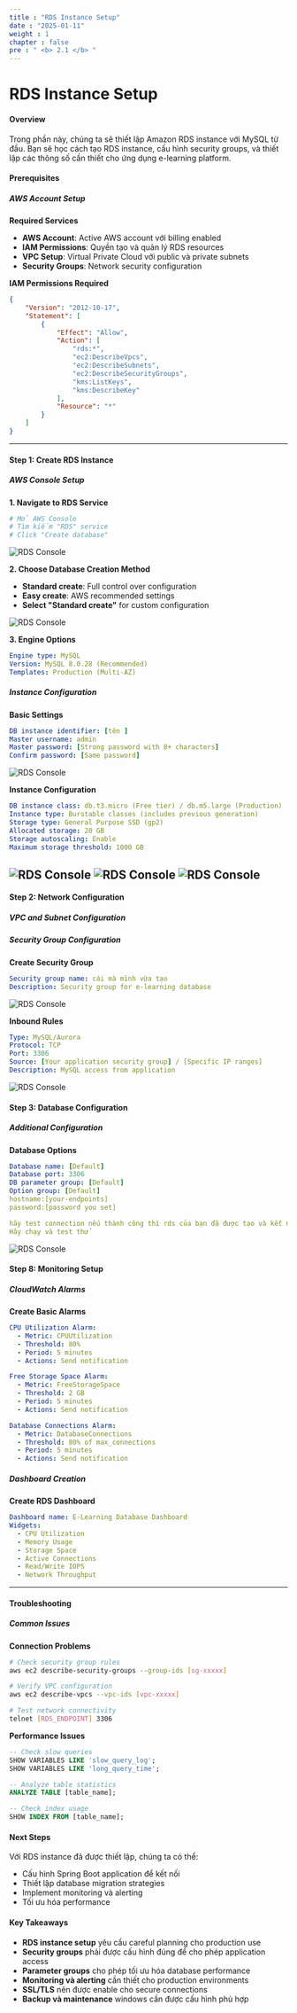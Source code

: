 ```yaml
---
title : "RDS Instance Setup"
date : "2025-01-11"
weight : 1
chapter : false
pre : " <b> 2.1 </b> "
---
```


# RDS Instance Setup

#### Overview
Trong phần này, chúng ta sẽ thiết lập Amazon RDS instance với MySQL từ đầu. Bạn sẽ học cách tạo RDS instance, cấu hình security groups, và thiết lập các thông số cần thiết cho ứng dụng e-learning platform.

#### Prerequisites

##### AWS Account Setup
**Required Services**
- **AWS Account**: Active AWS account với billing enabled
- **IAM Permissions**: Quyền tạo và quản lý RDS resources
- **VPC Setup**: Virtual Private Cloud với public và private subnets
- **Security Groups**: Network security configuration

**IAM Permissions Required**
```json
{
    "Version": "2012-10-17",
    "Statement": [
        {
            "Effect": "Allow",
            "Action": [
                "rds:*",
                "ec2:DescribeVpcs",
                "ec2:DescribeSubnets",
                "ec2:DescribeSecurityGroups",
                "kms:ListKeys",
                "kms:DescribeKey"
            ],
            "Resource": "*"
        }
    ]
}
```

---

#### Step 1: Create RDS Instance

##### AWS Console Setup
**1. Navigate to RDS Service**
```bash
# Mở AWS Console
# Tìm kiếm "RDS" service
# Click "Create database"
```


![RDS Console](/workshop/images/02/rds_1.png)


**2. Choose Database Creation Method**
- **Standard create**: Full control over configuration
- **Easy create**: AWS recommended settings
- **Select "Standard create"** for custom configuration

![RDS Console](/workshop/images/02/rds-2.png)

**3. Engine Options**
```yaml
Engine type: MySQL
Version: MySQL 8.0.28 (Recommended)
Templates: Production (Multi-AZ)
```


##### Instance Configuration
**Basic Settings**
```yaml
DB instance identifier: [tên ]
Master username: admin
Master password: [Strong password with 8+ characters]
Confirm password: [Same password]
```

![RDS Console](/workshop/images/02/rds-4.png)

**Instance Configuration**
```yaml
DB instance class: db.t3.micro (Free tier) / db.m5.large (Production)
Instance type: Burstable classes (includes previous generation)
Storage type: General Purpose SSD (gp2)
Allocated storage: 20 GB
Storage autoscaling: Enable
Maximum storage threshold: 1000 GB
```

![RDS Console](/workshop/images/02/rds-3.png)
![RDS Console](/workshop/images/02/rds-4.png)
![RDS Console](/workshop/images/02/rds-5.png)
---

#### Step 2: Network Configuration

##### VPC and Subnet Configuration




##### Security Group Configuration
**Create Security Group**
```yaml
Security group name: cái mà mình vừa tạo
Description: Security group for e-learning database

```

![RDS Console](/workshop/images/02/rds-6.png)

**Inbound Rules**
```yaml
Type: MySQL/Aurora
Protocol: TCP
Port: 3306
Source: [Your application security group] / [Specific IP ranges]
Description: MySQL access from application
```

![RDS Console](/workshop/images/02/rds-7.png)



#### Step 3: Database Configuration

##### Additional Configuration
**Database Options**
```yaml
Database name: [Default]
Database port: 3306
DB parameter group: [Default]
Option group: [Default]
hostname:[your-endpoints]
password:[password you set]

hãy test connection nếu thành công thì rds của bạn đã được tạo và kết nối với dblocal 
Hãy chạy và test thử
```

![RDS Console](/workshop/images/02/rds-8.png)







#### Step 8: Monitoring Setup

##### CloudWatch Alarms
**Create Basic Alarms**
```yaml
CPU Utilization Alarm:
  - Metric: CPUUtilization
  - Threshold: 80%
  - Period: 5 minutes
  - Actions: Send notification

Free Storage Space Alarm:
  - Metric: FreeStorageSpace
  - Threshold: 2 GB
  - Period: 5 minutes
  - Actions: Send notification

Database Connections Alarm:
  - Metric: DatabaseConnections
  - Threshold: 80% of max_connections
  - Period: 5 minutes
  - Actions: Send notification
```


##### Dashboard Creation
**Create RDS Dashboard**
```yaml
Dashboard name: E-Learning Database Dashboard
Widgets:
  - CPU Utilization
  - Memory Usage
  - Storage Space
  - Active Connections
  - Read/Write IOPS
  - Network Throughput
```


---

#### Troubleshooting

##### Common Issues
**Connection Problems**
```bash
# Check security group rules
aws ec2 describe-security-groups --group-ids [sg-xxxxx]

# Verify VPC configuration
aws ec2 describe-vpcs --vpc-ids [vpc-xxxxx]

# Test network connectivity
telnet [RDS_ENDPOINT] 3306
```


**Performance Issues**
```sql
-- Check slow queries
SHOW VARIABLES LIKE 'slow_query_log';
SHOW VARIABLES LIKE 'long_query_time';

-- Analyze table statistics
ANALYZE TABLE [table_name];

-- Check index usage
SHOW INDEX FROM [table_name];
```



#### Next Steps

Với RDS instance đã được thiết lập, chúng ta có thể:
- Cấu hình Spring Boot application để kết nối
- Thiết lập database migration strategies
- Implement monitoring và alerting
- Tối ưu hóa performance

#### Key Takeaways

- **RDS instance setup** yêu cầu careful planning cho production use
- **Security groups** phải được cấu hình đúng để cho phép application access
- **Parameter groups** cho phép tối ưu hóa database performance
- **Monitoring và alerting** cần thiết cho production environments
- **SSL/TLS** nên được enable cho secure connections
- **Backup và maintenance** windows cần được cấu hình phù hợp 